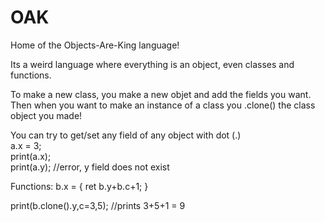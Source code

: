 # OAK
Home of the Objects-Are-King language!

Its a weird language where everything is an object, even classes and functions.

To make a new class, you make a new objet and add the fields you want.  
Then when you want to make an instance of a class you .clone() the class object you made!  

You can try to get/set any field of any object with dot (.)  
a.x = 3;  
print(a.x);  
print(a.y); //error, y field does not exist  

Functions:
b.x = {
ret b.y+b.c+1;
}

print(b.clone().y,c=3,5);
//prints 3+5+1 = 9
